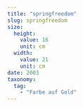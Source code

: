 ```yaml
---
title: "springfreedom"
slug: springfreedom
size:
  height:
    value: 16
    unit: cm
  width:
    value: 21
    unit: cm
date: 2003
taxonomy:
  tag:
    - "Farbe auf Gold"
---
```

